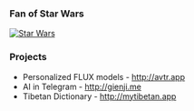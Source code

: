 ### Fan of Star Wars

[![Star Wars](https://github.com/radiantspace/radiantspace/raw/master/sw-deaths.gif)](https://www.youtube.com/watch?time_continue=107&v=t66nOkMIoMI&feature=emb_logo&ab_channel=MarceloZuniga)

### Projects

- Personalized FLUX models - http://avtr.app
- AI in Telegram - http://gienji.me
- Tibetan Dictionary - http://mytibetan.app
